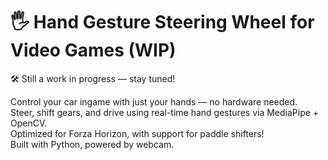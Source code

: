 # 🖐️ Hand Gesture Steering Wheel for Video Games (WIP)

🛠️ Still a work in progress — stay tuned!

Control your car ingame with just your hands — no hardware needed.  
Steer, shift gears, and drive using real-time hand gestures via MediaPipe + OpenCV.  
Optimized for Forza Horizon, with support for paddle shifters!  
Built with Python, powered by webcam.
